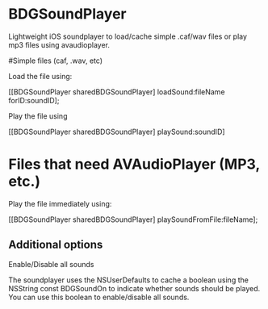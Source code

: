 BDGSoundPlayer
==============

Lightweight iOS soundplayer to load/cache simple .caf/wav files or play mp3 files using avaudioplayer.

#Simple files (caf, .wav, etc)

Load the file using:

[[BDGSoundPlayer sharedBDGSoundPlayer] loadSound:fileName forID:soundID];

Play the file using

[[BDGSoundPlayer sharedBDGSoundPlayer] playSound:soundID]


# Files that need AVAudioPlayer (MP3, etc.)

Play the file immediately using:

[[BDGSoundPlayer sharedBDGSoundPlayer] playSoundFromFile:fileName];


## Additional options

Enable/Disable all sounds

The soundplayer uses the NSUserDefaults to cache a boolean using the NSString const BDGSoundOn to indicate whether sounds should be played. You can use this boolean to enable/disable all sounds.